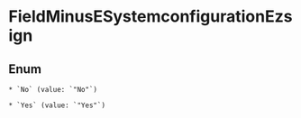 
# FieldMinusESystemconfigurationEzsign

## Enum


    * `No` (value: `"No"`)

    * `Yes` (value: `"Yes"`)




